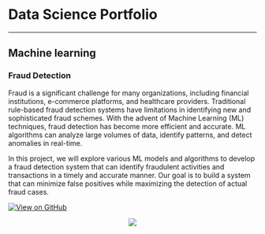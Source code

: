 # Data Science Portfolio
---
## Machine learning

### Fraud Detection

Fraud is a significant challenge for many organizations, including financial institutions, e-commerce platforms, and healthcare providers. Traditional rule-based fraud detection systems have limitations in identifying new and sophisticated fraud schemes. With the advent of Machine Learning (ML) techniques, fraud detection has become more efficient and accurate. ML algorithms can analyze large volumes of data, identify patterns, and detect anomalies in real-time. 

In this project, we will explore various ML models and algorithms to develop a fraud detection system that can identify fraudulent activities and transactions in a timely and accurate manner. Our goal is to build a system that can minimize false positives while maximizing the detection of actual fraud cases.

[![View on GitHub](https://img.shields.io/badge/GitHub-View_on_GitHub-blue?logo=GitHub)](https://github.com/psaikrupa/fraud_detection)

<center><img src="images/fraud_detection.jpg"/></center>

